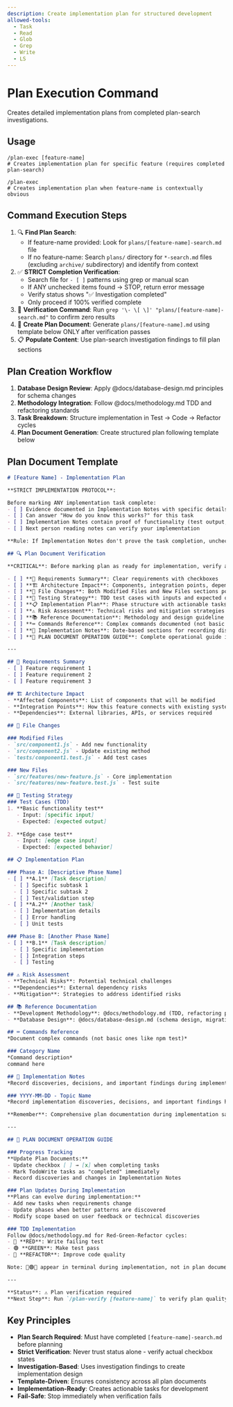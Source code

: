 ```yaml
---
description: Create implementation plan for structured development
allowed-tools:
  - Task
  - Read
  - Glob
  - Grep
  - Write
  - LS
---
```


# Plan Execution Command

Creates detailed implementation plans from completed plan-search investigations.

## Usage

```
/plan-exec [feature-name]
# Creates implementation plan for specific feature (requires completed plan-search)

/plan-exec
# Creates implementation plan when feature-name is contextually obvious
```

## Command Execution Steps

1. 🔍 **Find Plan Search**: 
   - If feature-name provided: Look for `plans/[feature-name]-search.md` file
   - If no feature-name: Search `plans/` directory for `*-search.md` files (excluding `archive/` subdirectory) and identify from context
2. ✅ **STRICT Completion Verification**: 
   - Search file for `- [ ]` patterns using grep or manual scan
   - If ANY unchecked items found → STOP, return error message
   - Verify status shows "✅ Investigation completed" 
   - Only proceed if 100% verified complete
3. 🔎 **Verification Command**: Run `grep '\- \[ \]' "plans/[feature-name]-search.md"` to confirm zero results
4. 📝 **Create Plan Document**: Generate `plans/[feature-name].md` using template below ONLY after verification passes
5. 📋 **Populate Content**: Use plan-search investigation findings to fill plan sections

## Plan Creation Workflow

1. **Database Design Review**: Apply @docs/database-design.md principles for schema changes
2. **Methodology Integration**: Follow @docs/methodology.md TDD and refactoring standards
3. **Task Breakdown**: Structure implementation in Test → Code → Refactor cycles
4. **Plan Document Generation**: Create structured plan following template below

## Plan Document Template

```markdown
# [Feature Name] - Implementation Plan

**STRICT IMPLEMENTATION PROTOCOL**:

Before marking ANY implementation task complete:
- [ ] Evidence documented in Implementation Notes with specific details (code snippets, test results, file paths)
- [ ] Can answer "How do you know this works?" for this task
- [ ] Implementation Notes contain proof of functionality (test output, screenshots, working code)
- [ ] Next person reading notes can verify your implementation

**Rule: If Implementation Notes don't prove the task completion, uncheck the box**

## 🔍 Plan Document Verification

**CRITICAL**: Before marking plan as ready for implementation, verify all sections are present:

- [ ] **📄 Requirements Summary**: Clear requirements with checkboxes
- [ ] **🏗️ Architecture Impact**: Components, integration points, dependencies documented
- [ ] **📁 File Changes**: Both Modified Files and New Files sections populated
- [ ] **🧪 Testing Strategy**: TDD test cases with inputs and expected outputs
- [ ] **📋 Implementation Plan**: Phase structure with actionable tasks
- [ ] **⚠️ Risk Assessment**: Technical risks and mitigation strategies
- [ ] **📚 Reference Documentation**: Methodology and design guideline references
- [ ] **⌨️ Commands Reference**: Complex commands documented (not basic ones)
- [ ] **📝 Implementation Notes**: Date-based sections for recording discoveries
- [ ] **📖 PLAN DOCUMENT OPERATION GUIDE**: Complete operational guide included

---

## 📄 Requirements Summary
- [ ] Feature requirement 1
- [ ] Feature requirement 2
- [ ] Feature requirement 3

## 🏗️ Architecture Impact
- **Affected Components**: List of components that will be modified
- **Integration Points**: How this feature connects with existing systems
- **Dependencies**: External libraries, APIs, or services required

## 📁 File Changes

### Modified Files
- `src/component1.js` - Add new functionality
- `src/component2.js` - Update existing method
- `tests/component1.test.js` - Add test cases

### New Files
- `src/features/new-feature.js` - Core implementation
- `src/features/new-feature.test.js` - Test suite

## 🧪 Testing Strategy
### Test Cases (TDD)
1. **Basic functionality test**
   - Input: [specific input]
   - Expected: [expected output]
   
2. **Edge case test**
   - Input: [edge case input]
   - Expected: [expected behavior]

## 📋 Implementation Plan

### Phase A: [Descriptive Phase Name]
- [ ] **A.1** [Task description]
  - [ ] Specific subtask 1
  - [ ] Specific subtask 2
  - [ ] Test/validation step
- [ ] **A.2** [Another task]
  - [ ] Implementation details
  - [ ] Error handling
  - [ ] Unit tests

### Phase B: [Another Phase Name]  
- [ ] **B.1** [Task description]
  - [ ] Specific implementation
  - [ ] Integration steps
  - [ ] Testing

## ⚠️ Risk Assessment
- **Technical Risks**: Potential technical challenges
- **Dependencies**: External dependency risks
- **Mitigation**: Strategies to address identified risks

## 📚 Reference Documentation
- **Development Methodology**: @docs/methodology.md (TDD, refactoring principles)
- **Database Design**: @docs/database-design.md (schema design, migration guidelines)

## ⌨️ Commands Reference
*Document complex commands (not basic ones like npm test)*

### Category Name
*Command description*
command here

## 📝 Implementation Notes
*Record discoveries, decisions, and important findings during implementation - BE COMPREHENSIVE. Include specific technical details, code snippets, command outputs, error messages, and solutions. Document the complete context to preserve knowledge across sessions and token limits.*

### YYYY-MM-DD - Topic Name
*Record implementation discoveries, decisions, and important findings here*

**Remember**: Comprehensive plan documentation during implementation saves multiples of that time in future development and maintenance.

---

## 📖 PLAN DOCUMENT OPERATION GUIDE

### Progress Tracking
**Update Plan Documents:**
- Update checkbox [ ] → [x] when completing tasks
- Mark TodoWrite tasks as "completed" immediately
- Record discoveries and changes in Implementation Notes

### Plan Updates During Implementation
**Plans can evolve during implementation:**
- Add new tasks when requirements change
- Update phases when better patterns are discovered
- Modify scope based on user feedback or technical discoveries

### TDD Implementation
Follow @docs/methodology.md for Red-Green-Refactor cycles:
- 🔴 **RED**: Write failing test
- 🟢 **GREEN**: Make test pass  
- 🔵 **REFACTOR**: Improve code quality

Note: 🔴🟢🔵 appear in terminal during implementation, not in plan documents

---

**Status**: ⚠️ Plan verification required  
**Next Step**: Run `/plan-verify [feature-name]` to verify plan quality
```

## Key Principles

- **Plan Search Required**: Must have completed `[feature-name]-search.md` before planning
- **Strict Verification**: Never trust status alone - verify actual checkbox states
- **Investigation-Based**: Uses investigation findings to create implementation design
- **Template-Driven**: Ensures consistency across all plan documents
- **Implementation-Ready**: Creates actionable tasks for development
- **Fail-Safe**: Stop immediately when verification fails